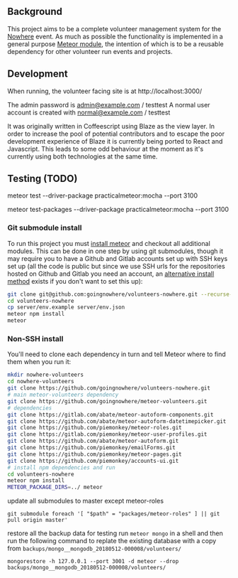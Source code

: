 ## Background

This project aims to be a complete volunteer management system for the [Nowhere](www.goingnowhere.org) event. As much as possible the functionality is implemented in a general purpose [Meteor module](https://github.com/goingnowhere/meteor-volunteers), the intention of which is to be a reusable dependency for other volunteer run events and projects.

## Development

When running, the volunteer facing site is at http://localhost:3000/

The admin password is admin@example.com / testtest
A normal user account is created with normal@example.com / testtest

It was originally written in Coffeescript using Blaze as the view layer. In order to increase the pool of potential contributors and to escape the poor development experience of Blaze it is currently being ported to React and Javascript. This leads to some odd behaviour at the moment as it's currently using both technologies at the same time.

## Testing (TODO)

   meteor test --driver-package practicalmeteor:mocha --port 3100

   meteor test-packages --driver-package practicalmeteor:mocha --port 3100

### Git submodule install

To run this project you must [install meteor](https://www.meteor.com/install) and checkout all additional modules. This can be done in one step by using git submodules, though it may require you to have a Github and Gitlab accounts set up with SSH keys set up (all the code is public but since we use SSH urls for the repositories hosted on Github and Gitlab you need an account, an [alternative install method](#non-ssh-install) exists if you don't want to set this up):

``` bash
git clone git@github.com:goingnowhere/volunteers-nowhere.git --recurse-submodules
cd volunteers-nowhere
cp server/env.example server/env.json
meteor npm install
meteor
```

### Non-SSH install

You'll need to clone each dependency in turn and tell Meteor where to find them when you run it:

``` bash
mkdir nowhere-volunteers
cd nowhere-volunteers
git clone https://github.com/goingnowhere/volunteers-nowhere.git
# main meteor-volunteers dependency
git clone https://github.com/goingnowhere/meteor-volunteers.git
# dependencies
git clone https://gitlab.com/abate/meteor-autoform-components.git
git clone https://github.com/abate/meteor-autoform-datetimepicker.git
git clone https://github.com/piemonkey/meteor-roles.git
git clone https://gitlab.com/piemonkey/meteor-user-profiles.git
git clone https://github.com/abate/meteor-autoform.git
git clone https://github.com/piemonkey/emailForms.git
git clone https://github.com/piemonkey/meteor-pages.git
git clone https://github.com/piemonkey/accounts-ui.git
# install npm dependencies and run
cd volunteers-nowhere
meteor npm install
METEOR_PACKAGE_DIRS=../ meteor
```

update all submodules to master except meteor-roles

```
git submodule foreach '[ "$path" = "packages/meteor-roles" ] || git pull origin master'
```

restore all the backup data for testing
run ```meteor mongo``` in a shell and then run the following command to replate the existing database with a copy from ```backups/mongo__mongodb_20180512-000008/volunteers/```

```
mongorestore -h 127.0.0.1 --port 3001 -d meteor --drop backups/mongo__mongodb_20180512-000008/volunteers/
```
